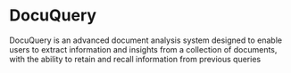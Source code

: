 # DocuQuery
DocuQuery is an advanced document analysis system designed to enable users to extract information and insights from a collection of documents, with the ability to retain and recall information from previous queries
